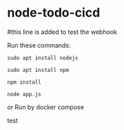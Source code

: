 # node-todo-cicd
#this line is added to test the webhook 

Run these commands:


`sudo apt install nodejs`


`sudo apt install npm`


`npm install`

`node app.js`

or Run by docker compose

test


